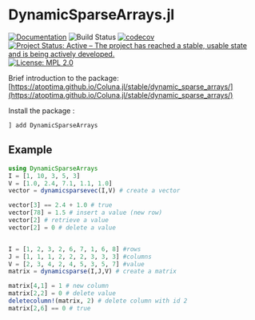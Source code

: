 # DynamicSparseArrays.jl

[![Documentation](https://img.shields.io/badge/docs-dev-blue.svg)](https://atoptima.github.io/DynamicSparseArrays.jl/dev/)
![Build Status](https://github.com/atoptima/DynamicSparseArrays.jl/workflows/CI/badge.svg?branch=master)
[![codecov](https://codecov.io/gh/atoptima/DynamicSparseArrays.jl/branch/master/graph/badge.svg)](https://codecov.io/gh/atoptima/DynamicSparseArrays.jl)
[![Project Status: Active – The project has reached a stable, usable state and is being actively developed.](https://www.repostatus.org/badges/latest/active.svg)](https://www.repostatus.org/#active)
[![License: MPL 2.0](https://img.shields.io/badge/License-MPL%202.0-brightgreen.svg)](https://opensource.org/licenses/MPL-2.0)


Brief introduction to the package: [https://atoptima.github.io/Coluna.jl/stable/dynamic_sparse_arrays/](https://atoptima.github.io/Coluna.jl/stable/dynamic_sparse_arrays/)

Install the package :
```
] add DynamicSparseArrays
```

## Example

```julia
using DynamicSparseArrays
I = [1, 10, 3, 5, 3]
V = [1.0, 2.4, 7.1, 1.1, 1.0]
vector = dynamicsparsevec(I,V) # create a vector

vector[3] == 2.4 + 1.0 # true
vector[78] = 1.5 # insert a value (new row)
vector[2] # retrieve a value
vector[2] = 0 # delete a value


I = [1, 2, 3, 2, 6, 7, 1, 6, 8] #rows
J = [1, 1, 1, 2, 2, 2, 3, 3, 3] #columns
V = [2, 3, 4, 2, 4, 5, 3, 5, 7] #value
matrix = dynamicsparse(I,J,V) # create a matrix

matrix[4,1] = 1 # new column
matrix[2,2] = 0 # delete value
deletecolumn!(matrix, 2) # delete column with id 2
matrix[2,6] == 0 # true
```

